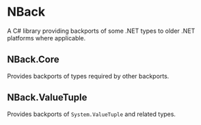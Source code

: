 # NBack #
A C# library providing backports of some .NET types to older .NET platforms where applicable.

## NBack.Core ##
Provides backports of types required by other backports.

## NBack.ValueTuple ##
Provides backports of `System.ValueTuple` and related types.
